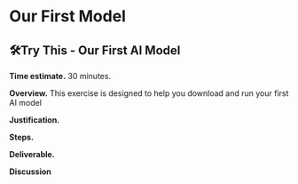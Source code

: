 # Our First Model

## 🛠️Try This - Our First AI Model 

**Time estimate.** 30 minutes.

**Overview.** This exercise is designed to help you download and run your first AI model   

**Justification.** 

**Steps.**

**Deliverable.** 

**Discussion** 

<!-- 

TODO:

* Activity 1: run your own small model locally
* Activity 2: evaluate two small models

* Incorporate A/v project either here or: stoicism/mindfulness, education, music,

* Incorporate summer research mini-projects: https://docs.google.com/document/d/1uZ6iBLzP9szb0kcOlVaRqFa1CPkgllNjyqZ3c2WZrmo/edit?tab=t.hzkww9hed7d8

-->